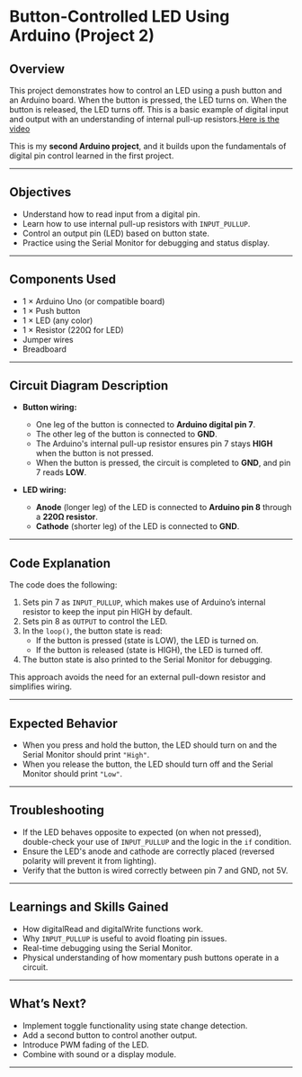 # Button-Controlled LED Using Arduino (Project 2)

## Overview

This project demonstrates how to control an LED using a push button and an Arduino board. When the button is pressed, the LED turns on. When the button is released, the LED turns off. This is a basic example of digital input and output with an understanding of internal pull-up resistors.[Here is the video](https://drive.google.com/drive/folders/1qkUNIf6PPHUBSn9SZtYqIwVon3msBEQm?usp=sharing)

This is my **second Arduino project**, and it builds upon the fundamentals of digital pin control learned in the first project.

---

## Objectives

- Understand how to read input from a digital pin.
- Learn how to use internal pull-up resistors with `INPUT_PULLUP`.
- Control an output pin (LED) based on button state.
- Practice using the Serial Monitor for debugging and status display.

---

## Components Used

- 1 × Arduino Uno (or compatible board)
- 1 × Push button
- 1 × LED (any color)
- 1 × Resistor (220Ω for LED)
- Jumper wires
- Breadboard

---

## Circuit Diagram Description

- **Button wiring:**
  - One leg of the button is connected to **Arduino digital pin 7**.
  - The other leg of the button is connected to **GND**.
  - The Arduino's internal pull-up resistor ensures pin 7 stays **HIGH** when the button is not pressed.
  - When the button is pressed, the circuit is completed to **GND**, and pin 7 reads **LOW**.

- **LED wiring:**
  - **Anode** (longer leg) of the LED is connected to **Arduino pin 8** through a **220Ω resistor**.
  - **Cathode** (shorter leg) of the LED is connected to **GND**.

---

## Code Explanation

The code does the following:

1. Sets pin 7 as `INPUT_PULLUP`, which makes use of Arduino’s internal resistor to keep the input pin HIGH by default.
2. Sets pin 8 as `OUTPUT` to control the LED.
3. In the `loop()`, the button state is read:
   - If the button is pressed (state is LOW), the LED is turned on.
   - If the button is released (state is HIGH), the LED is turned off.
4. The button state is also printed to the Serial Monitor for debugging.

This approach avoids the need for an external pull-down resistor and simplifies wiring.

---

## Expected Behavior

- When you press and hold the button, the LED should turn on and the Serial Monitor should print `"High"`.
- When you release the button, the LED should turn off and the Serial Monitor should print `"Low"`.

---

## Troubleshooting

- If the LED behaves opposite to expected (on when not pressed), double-check your use of `INPUT_PULLUP` and the logic in the `if` condition.
- Ensure the LED's anode and cathode are correctly placed (reversed polarity will prevent it from lighting).
- Verify that the button is wired correctly between pin 7 and GND, not 5V.

---

## Learnings and Skills Gained

- How digitalRead and digitalWrite functions work.
- Why `INPUT_PULLUP` is useful to avoid floating pin issues.
- Real-time debugging using the Serial Monitor.
- Physical understanding of how momentary push buttons operate in a circuit.

---

## What’s Next?

- Implement toggle functionality using state change detection.
- Add a second button to control another output.
- Introduce PWM fading of the LED.
- Combine with sound or a display module.

---



